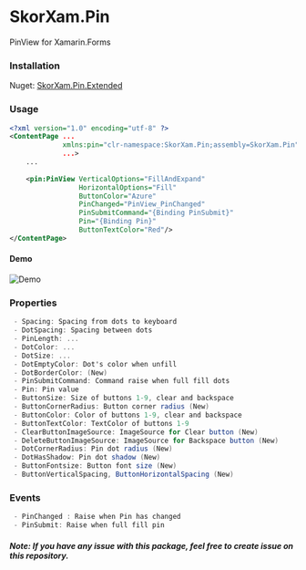 # SkorXam.Pin
PinView for Xamarin.Forms
### Installation
Nuget: [SkorXam.Pin.Extended](https://github.com/stratisproject/SkorXam.Pin.Extended/packages/)
### Usage
```xml
<?xml version="1.0" encoding="utf-8" ?>
<ContentPage ...
             xmlns:pin="clr-namespace:SkorXam.Pin;assembly=SkorXam.Pin"
             ...>
    ...
    
    <pin:PinView VerticalOptions="FillAndExpand"
                 HorizontalOptions="Fill"
                 ButtonColor="Azure"
                 PinChanged="PinView_PinChanged"
                 PinSubmitCommand="{Binding PinSubmit}"
                 Pin="{Binding Pin}"
                 ButtonTextColor="Red"/>
</ContentPage>

```
#### Demo
![Demo](Demo.png)

### Properties
```csharp
 - Spacing: Spacing from dots to keyboard
 - DotSpacing: Spacing between dots
 - PinLength: ...
 - DotColor: ...
 - DotSize: ...
 - DotEmptyColor: Dot's color when unfill
 - DotBorderColor: (New)
 - PinSubmitCommand: Command raise when full fill dots
 - Pin: Pin value
 - ButtonSize: Size of buttons 1-9, clear and backspace
 - ButtonCornerRadius: Button corner radius (New)
 - ButtonColor: Color of buttons 1-9, clear and backspace
 - ButtonTextColor: TextColor of buttons 1-9
 - ClearButtonImageSource: ImageSource for Clear button (New)
 - DeleteButtonImageSource: ImageSource for Backspace button (New)
 - DotCornerRadius: Pin dot radius (New)
 - DotHasShadow: Pin dot shadow (New)
 - ButtonFontsize: Button font size (New)
 - ButtonVerticalSpacing, ButtonHorizontalSpacing (New)
```

### Events
```csharp
 - PinChanged : Raise when Pin has changed
 - PinSubmit: Raise when full fill pin
```
##### Note: If you have any issue with this package, feel free to create issue on this repository.